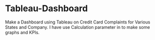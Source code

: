 # Tableau-Dashboard
Make a Dashboard using Tableau on Credit Card Complaints for Various States and Company. I have use Calculation parameter in to make some graphs and KPIs.
